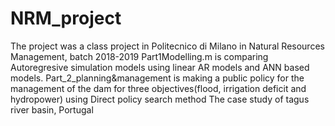 # NRM_project
The project was a class project in Politecnico di Milano in Natural Resources Management, batch 2018-2019
Part1Modelling.m is comparing Autoregresive simulation models using linear AR models and ANN based models. 
Part_2_planning&management is making a public policy for the management of the dam for three objectives(flood, irrigation deficit and hydropower) using Direct policy search method
The case study of tagus river basin, Portugal
